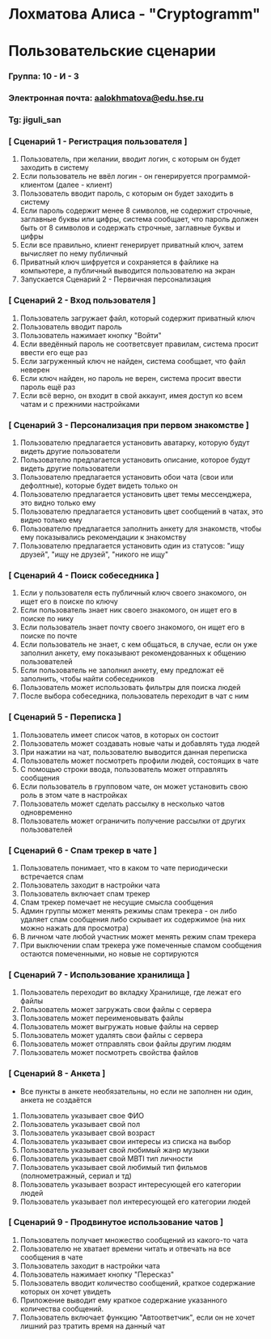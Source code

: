 # Лохматова Алиса - "Cryptogramm"
# Пользовательские сценарии

### Группа: 10 - И - 3
### Электронная почта: aalokhmatova@edu.hse.ru
### Tg: jiguli_san

### **[ Сценарий 1 - Регистрация пользователя ]**

1. Пользователь, при желании, вводит логин, с которым он будет заходить в систему
2. Если пользователь не ввёл логин - он генерируется программой-клиентом (далее - клиент)
3. Пользователь вводит пароль, с которым он будет заходить в систему
4. Если пароль содержит менее 8 символов, не содержит строчные, заглавные буквы или цифры, система сообщает, что пароль должен быть от 8 символов и содержать строчные, заглавные буквы и цифры
5. Если все правильно, клиент генерирует приватный ключ, затем вычисляет по нему публичный
6. Приватный ключ шифруется и сохраняется в файлике на компьютере, а публичный выводится пользователю на экран
7. Запускается Сценарий 2 - Первичная персонализация

### **[ Сценарий 2 - Вход пользователя ]**
1. Пользователь загружает файл, который содержит приватный ключ
2. Пользователь вводит пароль
3. Пользователь нажимает кнопку "Войти"
4. Если введённый пароль не соответсвует правилам, система просит ввести его еще раз
5. Если загруженный ключ не найден, система сообщает, что файл неверен
6. Если ключ найден, но пароль не верен, система просит ввести пароль ещё раз
7. Если всё верно, он входит в свой аккаунт, имея доступ ко всем чатам и с прежними настройками

### **[ Сценарий 3 - Персонализация при первом знакомстве ]**

1. Пользователю предлагается установить аватарку, которую будут видеть другие пользователи
2. Пользователю предлагается установить описание, которое будут видеть другие пользователи
3. Пользователю предлагается установить обои чата (свои или дефолтные), которые будет видеть только он
4. Пользователю предлагается установить цвет темы мессенджера, это видно только ему
5. Пользователю предлагается установить цвет сообщений в чатах, это видно только ему
6. Пользователю предлагается заполнить анкету для знакомств, чтобы ему показывались рекомендации к знакомству
7. Пользователю предлагается установить один из статусов: "ищу друзей", "ищу не друзей", "никого не ищу"


### **[ Сценарий 4 - Поиск собеседника ]**

1. Если у пользователя есть публичный ключ своего знакомого, он ищет его в поиске по ключу
2. Если пользователь знает ник своего знакомого, он ищет его в поиске по нику
3. Если пользователь знает почту своего знакомого, он ищет его в поиске по почте
4. Если пользователь не знает, с кем общаться, в случае, если он уже заполнил анкету, ему показывают рекомендованных к общению пользователей
5. Если пользователь не заполнил анкету, ему предложат её заполнить, чтобы найти собеседников
6. Пользователь может использовать фильтры для поиска людей
7. После выбора собеседника, пользователь переходит в чат с ним


### [ Сценарий 5 - Переписка ]

1. Пользователь имеет список чатов, в которых он состоит
2. Пользователь может создавать новые чаты и добавлять туда людей
3. При нажатии на чат, пользователю выводится данная переписка
4. Пользователь может посмотреть профили людей, состоящих в чате
5. С помощью строки ввода, пользователь может отправлять сообщения
6. Если пользователь в групповом чате, он может установить свою роль в этом чате в настройках
7. Пользователь может сделать рассылку в несколько чатов одновременно
8. Пользователь может ограничить получение рассылки от других пользователей

### [ Сценарий 6 - Спам трекер в чате ]
1. Пользователь понимает, что в каком то чате периодически встречается спам
2. Пользователь заходит в настройки чата
3. Пользователь включает спам трекер
4. Спам трекер помечает не несущие смысла сообщения
5. Админ группы может менять режимы спам трекера - он либо удаляет спам сообщения либо скрывает их содержимое (на них можно нажать для просмотра)
6. В личном чате любой участник может менять режим спам трекера
7. При выключении спам трекера уже помеченные спамом сообщения остаются помеченными, но новые не сортируются

### [ Сценарий 7 - Использование хранилища ]

1. Пользователь переходит во вкладку Хранилище, где лежат его файлы
2. Пользователь может загружать свои файлы с сервера
3. Пользователь может переименовывать файлы
4. Пользователь может выгружать новые файлы на сервер
5. Пользователь может удалять свои файлы с сервера
6. Пользователь может отправлять свои файлы другим людям
7. Пользователь может посмотреть свойства файлов

### [ Сценарий 8 - Анкета ]

* Все пункты в анкете необязательны, но если не заполнен ни один, анкета не создаётся
1. Пользователь указывает свое ФИО
2. Пользователь указывает свой пол
3. Пользователь указывает свой возраст
4. Пользователь указывает свои интересы из списка на выбор
5. Пользователь указывает свой любимый жанр музыки
6. Пользователь указывает свой MBTI тип личности
7. Пользователь указывает свой любимый тип фильмов (полнометражный, сериал и тд)
8. Пользователь указывает возраст интересующей его категории людей
9. Пользователь указывает пол интересующей его категории людей

### [ Сценарий 9 - Продвинутое использование чатов ]

1. Пользователь получает множество сообщений из какого-то чата
2. Пользователю не хватает времени читать и отвечать на все сообщения в чате
3. Пользователь заходит в настройки чата
4. Пользователь нажимает кнопку "Пересказ"
5. Пользователь вводит количество сообщений, краткое содержание которых он хочет увидеть
6. Приложение выводит ему краткое содержание указанного количества сообщений.
7. Пользователь включает функцию "Автоответчик", если он не хочет лишний раз тратить время на данный чат
